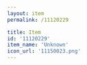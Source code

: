 ```yaml
---
layout: item
permalink: /11120229

title: Item
id: '11120229'
item_name: 'Unknown'
icon_url: '11150023.png'
---
```

